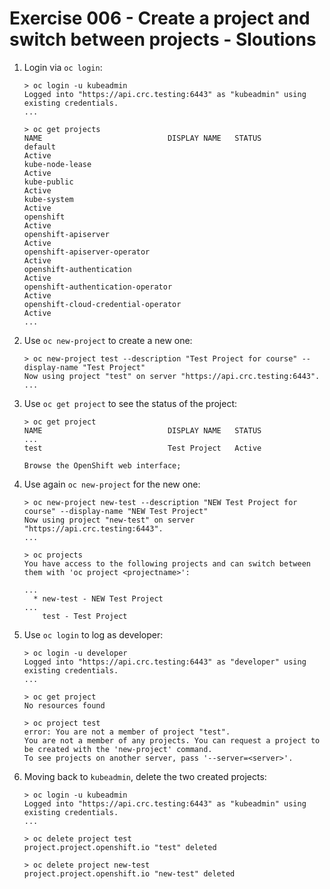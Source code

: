 # Exercise 006 - Create a project and switch between projects - Sloutions

1. Login via ```oc login```:

   ```console
   > oc login -u kubeadmin
   Logged into "https://api.crc.testing:6443" as "kubeadmin" using existing credentials.
   ...

   > oc get projects
   NAME                            DISPLAY NAME   STATUS
   default                                                           Active
   kube-node-lease                                                   Active
   kube-public                                                       Active
   kube-system                                                       Active
   openshift                                                         Active
   openshift-apiserver                                               Active
   openshift-apiserver-operator                                      Active
   openshift-authentication                                          Active
   openshift-authentication-operator                                 Active
   openshift-cloud-credential-operator                               Active
   ...
   ```

2. Use ```oc new-project``` to create a new one:

   ```console
   > oc new-project test --description "Test Project for course" --display-name "Test Project"
   Now using project "test" on server "https://api.crc.testing:6443".
   ...
   ```

3. Use ```oc get project``` to see the status of the project:

   ```console
   > oc get project
   NAME                            DISPLAY NAME   STATUS
   ...
   test                            Test Project   Active

   Browse the OpenShift web interface;
   ```

4. Use again ```oc new-project``` for the new one:

   ```console
   > oc new-project new-test --description "NEW Test Project for course" --display-name "NEW Test Project"
   Now using project "new-test" on server "https://api.crc.testing:6443".
   ...

   > oc projects
   You have access to the following projects and can switch between them with 'oc project <projectname>':

   ...
     * new-test - NEW Test Project
   ...
       test - Test Project
   ```

5. Use ```oc login``` to log as developer:

   ```console
   > oc login -u developer
   Logged into "https://api.crc.testing:6443" as "developer" using existing credentials.
   ...

   > oc get project
   No resources found

   > oc project test
   error: You are not a member of project "test".
   You are not a member of any projects. You can request a project to be created with the 'new-project' command.
   To see projects on another server, pass '--server=<server>'.
   ```

6. Moving back to ```kubeadmin```, delete the two created projects:

   ```console
   > oc login -u kubeadmin
   Logged into "https://api.crc.testing:6443" as "kubeadmin" using existing credentials.
   ...

   > oc delete project test
   project.project.openshift.io "test" deleted

   > oc delete project new-test
   project.project.openshift.io "new-test" deleted
   ```
